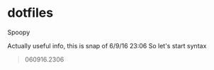 # dotfiles
Spoopy

Actually useful info, this is snap of 6/9/16 23:06
So let's start syntax
>>
>060916.2306
